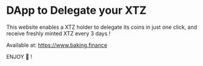 # DApp to Delegate your XTZ
This website enables a XTZ holder to delegate its coins in just one click, and receive freshly minted XTZ every 3 days !

Available at: https://www.baking.finance

ENJOY :money_with_wings: !
